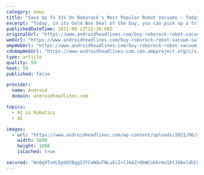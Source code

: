 ```yaml
---
category: news
title: "Save Up To 31% On Roborock's Most Popular Robot Vacuums – Today Only!"
excerpt: "Today, in its Gold Box Deal of the Day, you can pick up a trio of Roborock robot vacuums for up to 31% off of its regular price. That's a rare sale that"
publishedDateTime: 2021-08-13T12:36:00Z
originalUrl: "https://www.androidheadlines.com/buy-roborock-robot-vacuum-sale-amazon-gold-box"
webUrl: "https://www.androidheadlines.com/buy-roborock-robot-vacuum-sale-amazon-gold-box"
ampWebUrl: "https://www.androidheadlines.com/buy-roborock-robot-vacuum-sale-amazon-gold-box/amp"
cdnAmpWebUrl: "https://www-androidheadlines-com.cdn.ampproject.org/c/s/www.androidheadlines.com/buy-roborock-robot-vacuum-sale-amazon-gold-box/amp"
type: article
quality: 59
heat: 59
published: false

provider:
  name: Android
  domain: androidheadlines.com

topics:
  - AI in Robotics
  - AI

images:
  - url: "https://www.androidheadlines.com/wp-content/uploads/2021/06/roborock-s6-maxv.jpg"
    width: 1600
    height: 1000
    isCached: true

secured: "Wn0q9TxHLEpdQYBggS7FCwNOuTNLuEiI+lJkAZ+8bWCnkhrma1ktJOAxldhCQ9g2WjFZWO4BRnDWh375deRWLvhN40MNrIESXFZs3Xmxr5CD+oG5G8r++cermeGm4/HyxCOBITlXZbs3wVs1MEh+IHjNeIEwta9P/ZY2y0vcJmg2bhmWqSAw/ojLlNkgjV+Zx9vqYijKiPwSXys9+D2hOnv7P9VPJu2s1GheTxJD+pbV4jEXo4fZB96xyH2rBuaPHrWrAIbCPnIgXnN5RUq72jP/4sWBLQn/VMD640oZUE0Lck3F+Z53sxEP5f7BAQKKKZk1JUk7sNC8AmkFuKgX0QGwjaG0i1R/vGs30p8BQPI=;rRCBE9hBgyEV4yTaviHTOg=="
---
```


